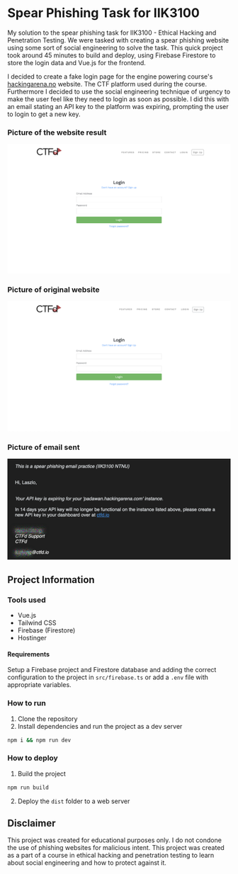 # Spear Phishing Task for IIK3100

My solution to the spear phishing task for IIK3100 - Ethical Hacking and Penetration Testing. We were tasked with creating a spear phishing website using some sort of social engineering to solve the task. This quick project took around 45 minutes to build and deploy, using Firebase Firestore to store the login data and Vue.js for the frontend.

I decided to create a fake login page for the engine powering course's [hackingarena.no](https://hackingarena.no) website. The CTF platform used during the course. Furthermore I decided to use the social engineering technique of urgency to make the user feel like they need to login as soon as possible. I did this with an email stating an API key to the platform was expiring, prompting the user to login to get a new key.


### Picture of the website result
![Preview of website](./assets/page-preview.png)

### Picture of original website
![Preview of original website](./assets/original-preview.png)

### Picture of email sent
![Preview of email](./assets/email.png)

## Project Information

### Tools used
- Vue.js
- Tailwind CSS
- Firebase (Firestore)
- Hostinger


#### Requirements
Setup a Firebase project and Firestore database and adding the correct configuration to the project in `src/firebase.ts` or add a `.env` file with appropriate variables.

### How to run
1. Clone the repository
2. Install dependencies and run the project as a dev server
```bash
npm i && npm run dev
```

### How to deploy
1. Build the project
```bash
npm run build
```
2. Deploy the `dist` folder to a web server


## Disclaimer
This project was created for educational purposes only. I do not condone the use of phishing websites for malicious intent. This project was created as a part of a course in ethical hacking and penetration testing to learn about social engineering and how to protect against it.

